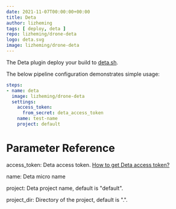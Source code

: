 ```yaml
---
date: 2021-11-07T00:00:00+00:00
title: Deta
author: lizheming
tags: [ deploy, deta ]
repo: lizheming/drone-deta
logo: deta.svg
image: lizheming/drone-deta
---
```


The Deta plugin deploy your build to [deta.sh](https://deta.sh).

The below pipeline configuration demonstrates simple usage:

```yml
steps:
- name: deta
  image: lizheming/drone-deta
  settings:
    access_token:
      from_secret: deta_access_token
    name: test-name
    project: default
```

# Parameter Reference

access_token: Deta access token. [How to get Deta access token?](https://docs.deta.sh/docs/cli/auth#deta-access-tokens)

name: Deta micro name

project: Deta project name, default is "default".

project_dir: Directory of the project, default is ".".